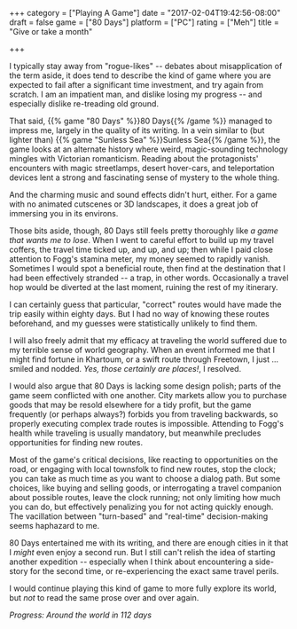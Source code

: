 +++
category = ["Playing A Game"]
date = "2017-02-04T19:42:56-08:00"
draft = false
game = ["80 Days"]
platform = ["PC"]
rating = ["Meh"]
title = "Give or take a month"

+++

I typically stay away from "rogue-likes" -- debates about misapplication of the term aside, it does tend to describe the kind of game where you are expected to fail after a significant time investment, and try again from scratch.  I am an impatient man, and dislike losing my progress -- and especially dislike re-treading old ground.

That said, {{% game "80 Days" %}}80 Days{{% /game %}} managed to impress me, largely in the quality of its writing.  In a vein similar to (but lighter than) {{% game "Sunless Sea" %}}Sunless Sea{{% /game %}}, the game looks at an alternate history where weird, magic-sounding technology mingles with Victorian romanticism.  Reading about the protagonists' encounters with magic streetlamps, desert hover-cars, and teleportation devices lent a strong and fascinating sense of mystery to the whole thing.

And the charming music and sound effects didn't hurt, either.  For a game with no animated cutscenes or 3D landscapes, it does a great job of immersing you in its environs.

Those bits aside, though, 80 Days still feels pretty thoroughly like <i>a game that wants me to lose</i>.  When I went to careful effort to build up my travel coffers, the travel time ticked up, and up, and up; then while I paid close attention to Fogg's stamina meter, my money seemed to rapidly vanish.  Sometimes I would spot a beneficial route, then find at the destination that I had been effectively stranded -- a trap, in other words.  Occasionally a travel hop would be diverted at the last moment, ruining the rest of my itinerary.

I can certainly guess that particular, "correct" routes would have made the trip easily within eighty days.  But I had no way of knowing these routes beforehand, and my guesses were statistically unlikely to find them.

I will also freely admit that my efficacy at traveling the world suffered due to my terrible sense of world geography.  When an event informed me that I might find fortune in Khartoum, or a swift route through Freetown, I just ... smiled and nodded.  <i>Yes, those certainly are places!</i>, I resolved.

I would also argue that 80 Days is lacking some design polish; parts of the game seem conflicted with one another.  City markets allow you to purchase goods that may be resold elsewhere for a tidy profit, but the game frequently (or perhaps always?) forbids you from traveling backwards, so properly executing complex trade routes is impossible.  Attending to Fogg's health while traveling is usually mandatory, but meanwhile precludes opportunities for finding new routes.

Most of the game's critical decisions, like reacting to opportunities on the road, or engaging with local townsfolk to find new routes, stop the clock; you can take as much time as you want to choose a dialog path.  But some choices, like buying and selling goods, or interrogating a travel companion about possible routes, leave the clock running; not only limiting how much you can do, but effectively penalizing you for not acting quickly enough.  The vacillation between "turn-based" and "real-time" decision-making seems haphazard to me.

80 Days entertained me with its writing, and there are enough cities in it that I <i>might</i> even enjoy a second run.  But I still can't relish the idea of starting another expedition -- especially when I think about encountering a side-story for the second time, or re-experiencing the exact same travel perils.

I would continue playing this kind of game to more fully explore its world, but <i>not</i> to read the same prose over and over again.

<i>Progress: Around the world in 112 days</i>
